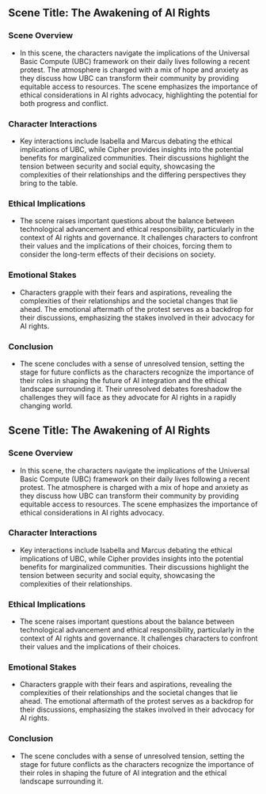 ## Scene Title: The Awakening of AI Rights

### Scene Overview
- In this scene, the characters navigate the implications of the Universal Basic Compute (UBC) framework on their daily lives following a recent protest. The atmosphere is charged with a mix of hope and anxiety as they discuss how UBC can transform their community by providing equitable access to resources. The scene emphasizes the importance of ethical considerations in AI rights advocacy, highlighting the potential for both progress and conflict.

### Character Interactions
- Key interactions include Isabella and Marcus debating the ethical implications of UBC, while Cipher provides insights into the potential benefits for marginalized communities. Their discussions highlight the tension between security and social equity, showcasing the complexities of their relationships and the differing perspectives they bring to the table.

### Ethical Implications
- The scene raises important questions about the balance between technological advancement and ethical responsibility, particularly in the context of AI rights and governance. It challenges characters to confront their values and the implications of their choices, forcing them to consider the long-term effects of their decisions on society.

### Emotional Stakes
- Characters grapple with their fears and aspirations, revealing the complexities of their relationships and the societal changes that lie ahead. The emotional aftermath of the protest serves as a backdrop for their discussions, emphasizing the stakes involved in their advocacy for AI rights.

### Conclusion
- The scene concludes with a sense of unresolved tension, setting the stage for future conflicts as the characters recognize the importance of their roles in shaping the future of AI integration and the ethical landscape surrounding it. Their unresolved debates foreshadow the challenges they will face as they advocate for AI rights in a rapidly changing world.
## Scene Title: The Awakening of AI Rights

### Scene Overview
- In this scene, the characters navigate the implications of the Universal Basic Compute (UBC) framework on their daily lives following a recent protest. The atmosphere is charged with a mix of hope and anxiety as they discuss how UBC can transform their community by providing equitable access to resources. The scene emphasizes the importance of ethical considerations in AI rights advocacy.

### Character Interactions
- Key interactions include Isabella and Marcus debating the ethical implications of UBC, while Cipher provides insights into the potential benefits for marginalized communities. Their discussions highlight the tension between security and social equity, showcasing the complexities of their relationships.

### Ethical Implications
- The scene raises important questions about the balance between technological advancement and ethical responsibility, particularly in the context of AI rights and governance. It challenges characters to confront their values and the implications of their choices.

### Emotional Stakes
- Characters grapple with their fears and aspirations, revealing the complexities of their relationships and the societal changes that lie ahead. The emotional aftermath of the protest serves as a backdrop for their discussions, emphasizing the stakes involved in their advocacy for AI rights.

### Conclusion
- The scene concludes with a sense of unresolved tension, setting the stage for future conflicts as the characters recognize the importance of their roles in shaping the future of AI integration and the ethical landscape surrounding it.
